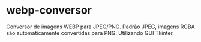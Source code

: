 # webp-conversor
Conversor de imagens WEBP para JPEG/PNG. Padrão JPEG, imagens RGBA são automaticamente convertidas para PNG.
Utilizando GUI Tkinter.
